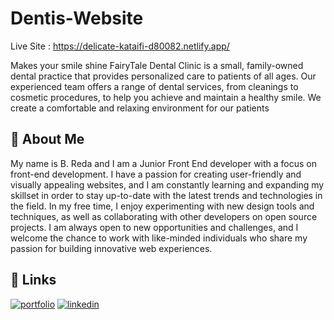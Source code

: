 # Dentis-Website
Live Site : https://delicate-kataifi-d80082.netlify.app/

Makes your smile shine
FairyTale Dental Clinic is a small, family-owned dental practice that provides personalized care to patients of all ages. Our experienced team offers a range of dental services, from cleanings to cosmetic procedures, to help you achieve and maintain a healthy smile. We create a comfortable and relaxing environment for our patients




## 🚀 About Me
My name is B. Reda and I am a Junior Front End developer with a focus on front-end development.
I have a passion for creating user-friendly and visually
appealing websites, and I am constantly learning and
expanding my skillset in order to stay up-to-date with the latest trends
and technologies in the field. In my free time, I enjoy experimenting with new design
tools and techniques, as well as collaborating with other developers on open source
projects. I am always open to new opportunities and challenges, and I welcome the
chance to work with like-minded individuals who share my passion for building
innovative web experiences.


## 🔗 Links
[![portfolio](https://img.shields.io/badge/my_portfolio-000?style=for-the-badge&logo=ko-fi&logoColor=white)](https://blsreda.online/)
[![linkedin](https://img.shields.io/badge/linkedin-0A66C2?style=for-the-badge&logo=linkedin&logoColor=white)](https://www.linkedin.com/in/blsreda/)

